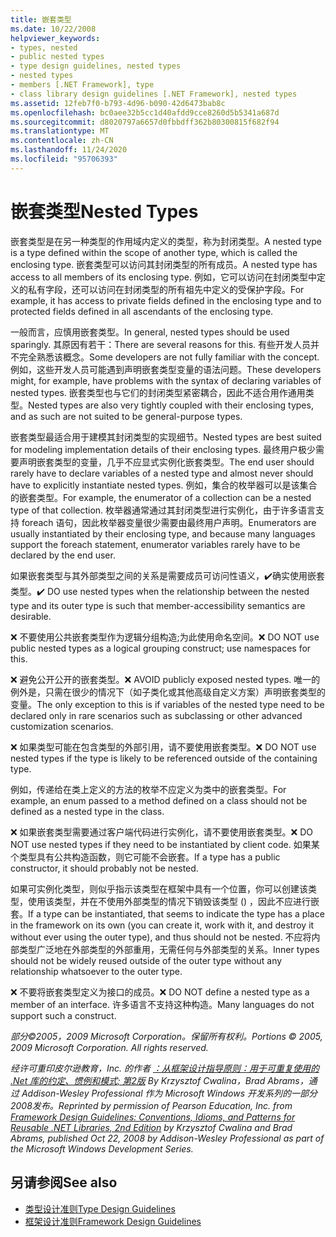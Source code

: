 ```yaml
---
title: 嵌套类型
ms.date: 10/22/2008
helpviewer_keywords:
- types, nested
- public nested types
- type design guidelines, nested types
- nested types
- members [.NET Framework], type
- class library design guidelines [.NET Framework], nested types
ms.assetid: 12feb7f0-b793-4d96-b090-42d6473bab8c
ms.openlocfilehash: bc0aee32b5cc1d40afdd9cce8260d5b5341a687d
ms.sourcegitcommit: d8020797a6657d0fbbdff362b80300815f682f94
ms.translationtype: MT
ms.contentlocale: zh-CN
ms.lasthandoff: 11/24/2020
ms.locfileid: "95706393"
---
```

# <a name="nested-types"></a><span data-ttu-id="dc217-102">嵌套类型</span><span class="sxs-lookup"><span data-stu-id="dc217-102">Nested Types</span></span>

<span data-ttu-id="dc217-103">嵌套类型是在另一种类型的作用域内定义的类型，称为封闭类型。</span><span class="sxs-lookup"><span data-stu-id="dc217-103">A nested type is a type defined within the scope of another type, which is called the enclosing type.</span></span> <span data-ttu-id="dc217-104">嵌套类型可以访问其封闭类型的所有成员。</span><span class="sxs-lookup"><span data-stu-id="dc217-104">A nested type has access to all members of its enclosing type.</span></span> <span data-ttu-id="dc217-105">例如，它可以访问在封闭类型中定义的私有字段，还可以访问在封闭类型的所有祖先中定义的受保护字段。</span><span class="sxs-lookup"><span data-stu-id="dc217-105">For example, it has access to private fields defined in the enclosing type and to protected fields defined in all ascendants of the enclosing type.</span></span>

 <span data-ttu-id="dc217-106">一般而言，应慎用嵌套类型。</span><span class="sxs-lookup"><span data-stu-id="dc217-106">In general, nested types should be used sparingly.</span></span> <span data-ttu-id="dc217-107">其原因有若干：</span><span class="sxs-lookup"><span data-stu-id="dc217-107">There are several reasons for this.</span></span> <span data-ttu-id="dc217-108">有些开发人员并不完全熟悉该概念。</span><span class="sxs-lookup"><span data-stu-id="dc217-108">Some developers are not fully familiar with the concept.</span></span> <span data-ttu-id="dc217-109">例如，这些开发人员可能遇到声明嵌套类型变量的语法问题。</span><span class="sxs-lookup"><span data-stu-id="dc217-109">These developers might, for example, have problems with the syntax of declaring variables of nested types.</span></span> <span data-ttu-id="dc217-110">嵌套类型也与它们的封闭类型紧密耦合，因此不适合用作通用类型。</span><span class="sxs-lookup"><span data-stu-id="dc217-110">Nested types are also very tightly coupled with their enclosing types, and as such are not suited to be general-purpose types.</span></span>

 <span data-ttu-id="dc217-111">嵌套类型最适合用于建模其封闭类型的实现细节。</span><span class="sxs-lookup"><span data-stu-id="dc217-111">Nested types are best suited for modeling implementation details of their enclosing types.</span></span> <span data-ttu-id="dc217-112">最终用户极少需要声明嵌套类型的变量，几乎不应显式实例化嵌套类型。</span><span class="sxs-lookup"><span data-stu-id="dc217-112">The end user should rarely have to declare variables of a nested type and almost never should have to explicitly instantiate nested types.</span></span> <span data-ttu-id="dc217-113">例如，集合的枚举器可以是该集合的嵌套类型。</span><span class="sxs-lookup"><span data-stu-id="dc217-113">For example, the enumerator of a collection can be a nested type of that collection.</span></span> <span data-ttu-id="dc217-114">枚举器通常通过其封闭类型进行实例化，由于许多语言支持 foreach 语句，因此枚举器变量很少需要由最终用户声明。</span><span class="sxs-lookup"><span data-stu-id="dc217-114">Enumerators are usually instantiated by their enclosing type, and because many languages support the foreach statement, enumerator variables rarely have to be declared by the end user.</span></span>

 <span data-ttu-id="dc217-115">如果嵌套类型与其外部类型之间的关系是需要成员可访问性语义，✔️确实使用嵌套类型。</span><span class="sxs-lookup"><span data-stu-id="dc217-115">✔️ DO use nested types when the relationship between the nested type and its outer type is such that member-accessibility semantics are desirable.</span></span>

 <span data-ttu-id="dc217-116">❌ 不要使用公共嵌套类型作为逻辑分组构造;为此使用命名空间。</span><span class="sxs-lookup"><span data-stu-id="dc217-116">❌ DO NOT use public nested types as a logical grouping construct; use namespaces for this.</span></span>

 <span data-ttu-id="dc217-117">❌ 避免公开公开的嵌套类型。</span><span class="sxs-lookup"><span data-stu-id="dc217-117">❌ AVOID publicly exposed nested types.</span></span> <span data-ttu-id="dc217-118">唯一的例外是，只需在很少的情况下（如子类化或其他高级自定义方案）声明嵌套类型的变量。</span><span class="sxs-lookup"><span data-stu-id="dc217-118">The only exception to this is if variables of the nested type need to be declared only in rare scenarios such as subclassing or other advanced customization scenarios.</span></span>

 <span data-ttu-id="dc217-119">❌ 如果类型可能在包含类型的外部引用，请不要使用嵌套类型。</span><span class="sxs-lookup"><span data-stu-id="dc217-119">❌ DO NOT use nested types if the type is likely to be referenced outside of the containing type.</span></span>

 <span data-ttu-id="dc217-120">例如，传递给在类上定义的方法的枚举不应定义为类中的嵌套类型。</span><span class="sxs-lookup"><span data-stu-id="dc217-120">For example, an enum passed to a method defined on a class should not be defined as a nested type in the class.</span></span>

 <span data-ttu-id="dc217-121">❌ 如果嵌套类型需要通过客户端代码进行实例化，请不要使用嵌套类型。</span><span class="sxs-lookup"><span data-stu-id="dc217-121">❌ DO NOT use nested types if they need to be instantiated by client code.</span></span>  <span data-ttu-id="dc217-122">如果某个类型具有公共构造函数，则它可能不会嵌套。</span><span class="sxs-lookup"><span data-stu-id="dc217-122">If a type has a public constructor, it should probably not be nested.</span></span>

 <span data-ttu-id="dc217-123">如果可实例化类型，则似乎指示该类型在框架中具有一个位置，你可以创建该类型，使用该类型，并在不使用外部类型的情况下销毁该类型 () ，因此不应进行嵌套。</span><span class="sxs-lookup"><span data-stu-id="dc217-123">If a type can be instantiated, that seems to indicate the type has a place in the framework on its own (you can create it, work with it, and destroy it without ever using the outer type), and thus should not be nested.</span></span> <span data-ttu-id="dc217-124">不应将内部类型广泛地在外部类型的外部重用，无需任何与外部类型的关系。</span><span class="sxs-lookup"><span data-stu-id="dc217-124">Inner types should not be widely reused outside of the outer type without any relationship whatsoever to the outer type.</span></span>

 <span data-ttu-id="dc217-125">❌ 不要将嵌套类型定义为接口的成员。</span><span class="sxs-lookup"><span data-stu-id="dc217-125">❌ DO NOT define a nested type as a member of an interface.</span></span> <span data-ttu-id="dc217-126">许多语言不支持这种构造。</span><span class="sxs-lookup"><span data-stu-id="dc217-126">Many languages do not support such a construct.</span></span>

 <span data-ttu-id="dc217-127">*部分©2005，2009 Microsoft Corporation。保留所有权利。*</span><span class="sxs-lookup"><span data-stu-id="dc217-127">*Portions © 2005, 2009 Microsoft Corporation. All rights reserved.*</span></span>

 <span data-ttu-id="dc217-128">*经许可重印皮尔逊教育，Inc. 的作者 [：从框架设计指导原则：用于可重复使用的 .Net 库的约定、惯例和模式; 第2版](https://www.informit.com/store/framework-design-guidelines-conventions-idioms-and-9780321545619) By Krzysztof Cwalina，Brad Abrams，通过 Addison-Wesley Professional 作为 Microsoft Windows 开发系列的一部分2008发布。*</span><span class="sxs-lookup"><span data-stu-id="dc217-128">*Reprinted by permission of Pearson Education, Inc. from [Framework Design Guidelines: Conventions, Idioms, and Patterns for Reusable .NET Libraries, 2nd Edition](https://www.informit.com/store/framework-design-guidelines-conventions-idioms-and-9780321545619) by Krzysztof Cwalina and Brad Abrams, published Oct 22, 2008 by Addison-Wesley Professional as part of the Microsoft Windows Development Series.*</span></span>

## <a name="see-also"></a><span data-ttu-id="dc217-129">另请参阅</span><span class="sxs-lookup"><span data-stu-id="dc217-129">See also</span></span>

- [<span data-ttu-id="dc217-130">类型设计准则</span><span class="sxs-lookup"><span data-stu-id="dc217-130">Type Design Guidelines</span></span>](type.md)
- [<span data-ttu-id="dc217-131">框架设计准则</span><span class="sxs-lookup"><span data-stu-id="dc217-131">Framework Design Guidelines</span></span>](index.md)
